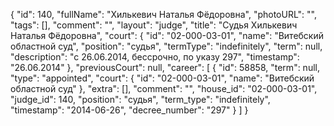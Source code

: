 {
    "id": 140,
    "fullName": "Хилькевич Наталья Фёдоровна",
    "photoURL": "",
    "tags": [],
    "comment": "",
    "layout": "judge",
    "title": "Судья Хилькевич Наталья Фёдоровна",
    "court": {
        "id": "02-000-03-01",
        "name": "Витебский областной суд",
        "position": "судья",
        "termType": "indefinitely",
        "term": null,
        "description": "c 26.06.2014, бессрочно, по указу 297",
        "timestamp": "26.06.2014"
    },
    "previousCourt": null,
    "career": [
        {
            "id": 58858,
            "term": null,
            "type": "appointed",
            "court": {
                "id": "02-000-03-01",
                "name": "Витебский областной суд"
            },
            "extra": [],
            "comment": "",
            "house_id": "02-000-03-01",
            "judge_id": 140,
            "position": "судья",
            "term_type": "indefinitely",
            "timestamp": "2014-06-26",
            "decree_number": "297"
        }
    ]
}